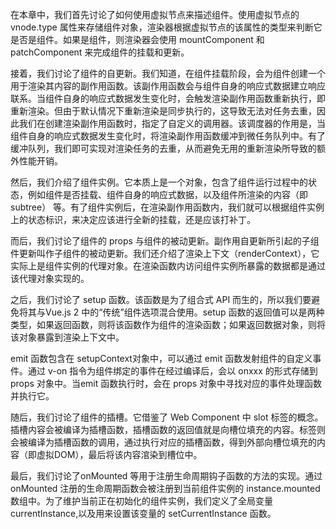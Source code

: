 在本章中，我们首先讨论了如何使用虚拟节点来描述组件。使用虚拟节点的 vnode.type 属性来存储组件对象，渲染器根据虚拟节点的该属性的类型来判断它是否是组件。如果是组件，则渲染器会使用 mountComponent 和 patchComponent 来完成组件的挂载和更新。

接着，我们讨论了组件的自更新。我们知道，在组件挂载阶段，会为组件创建一个用于渲染其内容的副作用函数。该副作用函数会与组件自身的响应式数据建立响应联系。当组件自身的响应式数据发生变化时，会触发渲染副作用函数重新执行，即重新渲染。但由于默认情况下重新渲染是同步执行的，这导致无法对任务去重，因此我们在创建渲染副作用函数时，指定了自定义的调用器。该调度器的作用是，当组件自身的响应式数据发生变化时，将渲染副作用函数缓冲到微任务队列中。有了缓冲队列，我们即可实现对渲染任务的去重，从而避免无用的重新渲染所导致的额外性能开销。

然后，我们介绍了组件实例。它本质上是一个对象，包含了组件运行过程中的状态，例如组件是否挂载、组件自身的响应式数据，以及组件所渲染的内容（即subtree） 等。有了组件实例后，在渲染副作用函数内，我们就可以根据组件实例上的状态标识，来决定应该进行全新的挂载，还是应该打补丁。

而后，我们讨论了组件的 props 与组件的被动更新。副作用自更新所引起的子组件更新叫作子组件的被动更新。我们还介绍了渲染上下文（renderContext），它实际上是组件实例的代理对象。在渲染函数内访问组件实例所暴露的数据都是通过该代理对象实现的。

之后，我们讨论了 setup 函数。该函数是为了组合式 API 而生的，所以我们要避免将其与Vue.js 2 中的“传统”组件选项混合使用。setup 函数的返回值可以是两种类型，如果返回函数，则将该函数作为组件的渲染函数；如果返回数据对象，则将该对象暴露到渲染上下文中。

emit 函数包含在 setupContext对象中，可以通过 emit 函数发射组件的自定义事件。通过 v-on 指令为组件绑定的事件在经过编译后，会以 onxxx 的形式存储到 props 对象中。当emit 函数执行时，会在 props 对象中寻找对应的事件处理函数并执行它。

随后，我们讨论了组件的插槽。它借鉴了 Web Component 中 slot 标签的概念。插槽内容会被编译为插槽函数，插槽函数的返回值就是向槽位填充的内容。<slot>标签则会被编译为插槽函数的调用，通过执行对应的插槽函数，得到外部向槽位填充的内容（即虚拟DOM），最后将该内容涫染到槽位中。

最后，我们讨论了onMounted 等用于注册生命周期钩子函数的方法的实现。通过 onMounted 注册的生命周期函数会被注册到当前组件实例的 instance.mounted 数组中。为了维护当前正在初始化的组件实例，我们定义了全局变量 currentInstance,以及用来设置该变量的 setCurrentInstance 函数。